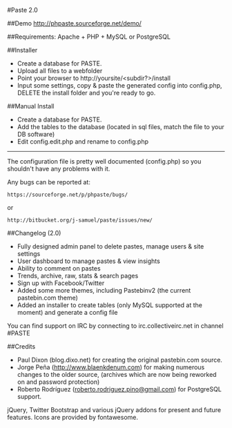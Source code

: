 #Paste 2.0

##Demo
	http://phpaste.sourceforge.net/demo/


##Requirements: Apache + PHP + MySQL or PostgreSQL

##Installer
* Create a database for PASTE.
* Upload all files to a webfolder
* Point your browser to http://yoursite/<subdir?>/install
* Input some settings, copy & paste the generated config into config.php, DELETE the install folder and you're ready to go.

##Manual Install
* Create a database for PASTE.
* Add the tables to the database (located in sql files, match the file to your DB software)
* Edit config.edit.php and rename to config.php
----------------------------------------------------------

The configuration file is pretty well documented (config.php)
so you shouldn't have any problems with it.
  
Any bugs can be reported at:

	https://sourceforge.net/p/phpaste/bugs/
or 

	http://bitbucket.org/j-samuel/paste/issues/new/

##Changelog (2.0)
* Fully designed admin panel to delete pastes, manage users & site settings
* User dashboard to manage pastes & view insights
* Ability to comment on pastes
* Trends, archive, raw, stats & search pages
* Sign up with Facebook/Twitter
* Added some more themes, including Pastebinv2 (the current pastebin.com theme)
* Added an installer to create tables (only MySQL supported at the moment) and generate a config file
	
You can find support on IRC by connecting to irc.collectiveirc.net in channel #PASTE

##Credits
 * Paul Dixon (blog.dixo.net) for creating the original pastebin.com source.
 * Jorge Peña (http://www.blaenkdenum.com) for making numerous changes to the older source, 
 (archives which are now being reworked on and password protection)
 * Roberto Rodríguez (roberto.rodriguez.pino@gmail.com) for PostgreSQL support.

jQuery, Twitter Bootstrap and various jQuery addons for present and future features.
Icons are provided by fontawesome.
